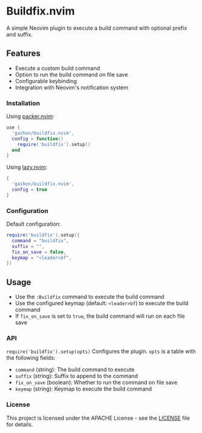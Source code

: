 # Buildfix.nvim

A simple Neovim plugin to execute a build command with optional prefix and suffix.

## Features

- Execute a custom build command
- Option to run the build command on file save
- Configurable keybinding
- Integration with Neovim's notification system

### Installation

Using [packer.nvim](https:##github.com#wbthomason#packer.nvim):

```lua
use {
  'gashon/buildfix.nvim',
  config = function()
    require('buildfix').setup()
  end
}
```

Using [lazy.nvim](https:##github.com#folke#lazy.nvim):

```lua
{
  'gashon/buildfix.nvim',
  config = true
}
```

### Configuration

Default configuration:

```lua
require('buildfix').setup({
  command = "buildfix",
  suffix = "",
  fix_on_save = false,
  keymap = "<leader>bf",
})
```

## Usage

- Use the `:Buildfix` command to execute the build command
- Use the configured keymap (default: `<leader>bf`) to execute the build command
- If `fix_on_save` is set to `true`, the build command will run on each file save

### API

`require('buildfix').setup(opts)`
Configures the plugin. `opts` is a table with the following fields:

- `command` (string): The build command to execute
- `suffix` (string): Suffix to append to the command
- `fix_on_save` (boolean): Whether to run the command on file save
- `keymap` (string): Keymap to execute the build command

### License

This project is licensed under the APACHE License - see the [LICENSE](LICENSE) file for details.
